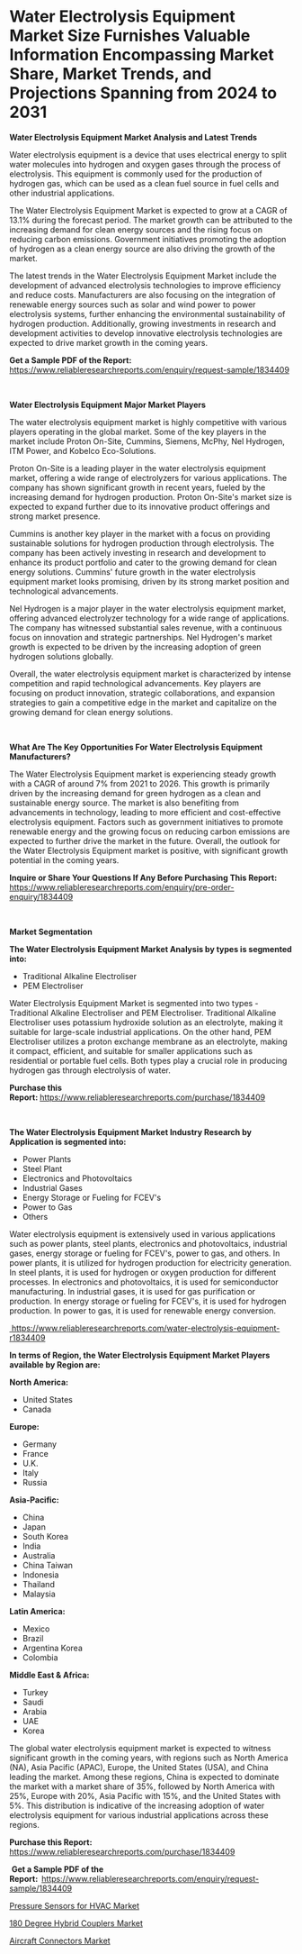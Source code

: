 <p><h1>Water Electrolysis Equipment Market Size Furnishes Valuable Information Encompassing Market Share, Market Trends, and Projections Spanning from 2024 to 2031</h1></p><p><strong>Water Electrolysis Equipment Market Analysis and Latest Trends</strong></p>
<p><p>Water electrolysis equipment is a device that uses electrical energy to split water molecules into hydrogen and oxygen gases through the process of electrolysis. This equipment is commonly used for the production of hydrogen gas, which can be used as a clean fuel source in fuel cells and other industrial applications.</p><p>The Water Electrolysis Equipment Market is expected to grow at a CAGR of 13.1% during the forecast period. The market growth can be attributed to the increasing demand for clean energy sources and the rising focus on reducing carbon emissions. Government initiatives promoting the adoption of hydrogen as a clean energy source are also driving the growth of the market.</p><p>The latest trends in the Water Electrolysis Equipment Market include the development of advanced electrolysis technologies to improve efficiency and reduce costs. Manufacturers are also focusing on the integration of renewable energy sources such as solar and wind power to power electrolysis systems, further enhancing the environmental sustainability of hydrogen production. Additionally, growing investments in research and development activities to develop innovative electrolysis technologies are expected to drive market growth in the coming years.</p></p>
<p><strong>Get a Sample PDF of the Report:&nbsp;</strong> <a href="https://www.reliableresearchreports.com/enquiry/request-sample/1834409">https://www.reliableresearchreports.com/enquiry/request-sample/1834409</a></p>
<p>&nbsp;</p>
<p><strong>Water Electrolysis Equipment Major Market Players</strong></p>
<p><p>The water electrolysis equipment market is highly competitive with various players operating in the global market. Some of the key players in the market include Proton On-Site, Cummins, Siemens, McPhy, Nel Hydrogen, ITM Power, and Kobelco Eco-Solutions.</p><p>Proton On-Site is a leading player in the water electrolysis equipment market, offering a wide range of electrolyzers for various applications. The company has shown significant growth in recent years, fueled by the increasing demand for hydrogen production. Proton On-Site's market size is expected to expand further due to its innovative product offerings and strong market presence.</p><p>Cummins is another key player in the market with a focus on providing sustainable solutions for hydrogen production through electrolysis. The company has been actively investing in research and development to enhance its product portfolio and cater to the growing demand for clean energy solutions. Cummins' future growth in the water electrolysis equipment market looks promising, driven by its strong market position and technological advancements.</p><p>Nel Hydrogen is a major player in the water electrolysis equipment market, offering advanced electrolyzer technology for a wide range of applications. The company has witnessed substantial sales revenue, with a continuous focus on innovation and strategic partnerships. Nel Hydrogen's market growth is expected to be driven by the increasing adoption of green hydrogen solutions globally.</p><p>Overall, the water electrolysis equipment market is characterized by intense competition and rapid technological advancements. Key players are focusing on product innovation, strategic collaborations, and expansion strategies to gain a competitive edge in the market and capitalize on the growing demand for clean energy solutions.</p></p>
<p>&nbsp;</p>
<p><strong>What Are The Key Opportunities For Water Electrolysis Equipment Manufacturers?</strong></p>
<p><p>The Water Electrolysis Equipment market is experiencing steady growth with a CAGR of around 7% from 2021 to 2026. This growth is primarily driven by the increasing demand for green hydrogen as a clean and sustainable energy source. The market is also benefiting from advancements in technology, leading to more efficient and cost-effective electrolysis equipment. Factors such as government initiatives to promote renewable energy and the growing focus on reducing carbon emissions are expected to further drive the market in the future. Overall, the outlook for the Water Electrolysis Equipment market is positive, with significant growth potential in the coming years.</p></p>
<p><strong>Inquire or Share Your Questions If Any Before Purchasing This Report:</strong> <a href="https://www.reliableresearchreports.com/enquiry/pre-order-enquiry/1834409">https://www.reliableresearchreports.com/enquiry/pre-order-enquiry/1834409</a></p>
<p>&nbsp;</p>
<p><strong>Market Segmentation</strong></p>
<p><strong>The Water Electrolysis Equipment Market Analysis by types is segmented into:</strong></p>
<p><ul><li>Traditional Alkaline Electroliser</li><li>PEM Electroliser</li></ul></p>
<p><p>Water Electrolysis Equipment Market is segmented into two types - Traditional Alkaline Electroliser and PEM Electroliser. Traditional Alkaline Electroliser uses potassium hydroxide solution as an electrolyte, making it suitable for large-scale industrial applications. On the other hand, PEM Electroliser utilizes a proton exchange membrane as an electrolyte, making it compact, efficient, and suitable for smaller applications such as residential or portable fuel cells. Both types play a crucial role in producing hydrogen gas through electrolysis of water.</p></p>
<p><strong>Purchase this Report:&nbsp;</strong><a href="https://www.reliableresearchreports.com/purchase/1834409">https://www.reliableresearchreports.com/purchase/1834409</a></p>
<p>&nbsp;</p>
<p><strong>The Water Electrolysis Equipment Market Industry Research by Application is segmented into:</strong></p>
<p><ul><li>Power Plants</li><li>Steel Plant</li><li>Electronics and Photovoltaics</li><li>Industrial Gases</li><li>Energy Storage or Fueling for FCEV's</li><li>Power to Gas</li><li>Others</li></ul></p>
<p><p>Water electrolysis equipment is extensively used in various applications such as power plants, steel plants, electronics and photovoltaics, industrial gases, energy storage or fueling for FCEV's, power to gas, and others. In power plants, it is utilized for hydrogen production for electricity generation. In steel plants, it is used for hydrogen or oxygen production for different processes. In electronics and photovoltaics, it is used for semiconductor manufacturing. In industrial gases, it is used for gas purification or production. In energy storage or fueling for FCEV's, it is used for hydrogen production. In power to gas, it is used for renewable energy conversion.</p></p>
<p><a href="https://www.reliableresearchreports.com/water-electrolysis-equipment-r1834409">&nbsp;https://www.reliableresearchreports.com/water-electrolysis-equipment-r1834409</a></p>
<p><strong>In terms of Region, the Water Electrolysis Equipment Market Players available by Region are:</strong></p>
<p>
    <p> <strong> North America: </strong>
        <ul>
            <li>United States</li>
            <li>Canada</li>
        </ul>
        </p> 
    <p> <strong> Europe: </strong>
        <ul>
            <li>Germany</li>
            <li>France</li>
            <li>U.K.</li>
            <li>Italy</li>
            <li>Russia</li>
        </ul>
        </p> 
    <p> <strong> Asia-Pacific: </strong>
        <ul>
            <li>China</li>
            <li>Japan</li>
            <li>South Korea</li>
            <li>India</li>
            <li>Australia</li>
            <li>China Taiwan</li>
            <li>Indonesia</li>
            <li>Thailand</li>
            <li>Malaysia</li>
        </ul>
        </p> 
    <p> <strong> Latin America: </strong>
        <ul>
            <li>Mexico</li>
            <li>Brazil</li>
            <li>Argentina Korea</li>
            <li>Colombia</li>
        </ul>
        </p> 
    <p> <strong> Middle East & Africa: </strong>
        <ul>
            <li>Turkey</li>
            <li>Saudi</li>
            <li>Arabia</li>
            <li>UAE</li>
            <li>Korea</li>
        </ul>
    </p>
    </p>
<p><p>The global water electrolysis equipment market is expected to witness significant growth in the coming years, with regions such as North America (NA), Asia Pacific (APAC), Europe, the United States (USA), and China leading the market. Among these regions, China is expected to dominate the market with a market share of 35%, followed by North America with 25%, Europe with 20%, Asia Pacific with 15%, and the United States with 5%. This distribution is indicative of the increasing adoption of water electrolysis equipment for various industrial applications across these regions.</p></p>
<p><strong>Purchase this Report: </strong><a href="https://www.reliableresearchreports.com/purchase/1834409">https://www.reliableresearchreports.com/purchase/1834409</a></p>
<p>&nbsp;<strong>Get a Sample PDF of the Report:&nbsp;&nbsp;</strong><a href="https://www.reliableresearchreports.com/enquiry/request-sample/1834409">https://www.reliableresearchreports.com/enquiry/request-sample/1834409</a></p>
<p><strong></strong></p>
<p><p><a href="https://www.linkedin.com/pulse/pressure-sensors-hvac-market-size-cagr-trends-2024-2030-ooyqf?trackingId=CrnWdUozWGOqkpv6Vsa4Yw%3D%3D">Pressure Sensors for HVAC Market</a></p><p><a href="https://www.linkedin.com/pulse/180-degree-hybrid-couplers-market-size-trends-complete-oqxef?trackingId=8LTS1A53xI%2FLN6R3yCUBKQ%3D%3D">180 Degree Hybrid Couplers Market</a></p><p><a href="https://www.linkedin.com/pulse/aircraft-connectors-market-comprehensive-assessment-type-d4icf?trackingId=PPxLnmatNy3wVLN%2Fqk6weA%3D%3D">Aircraft Connectors Market</a></p></p>